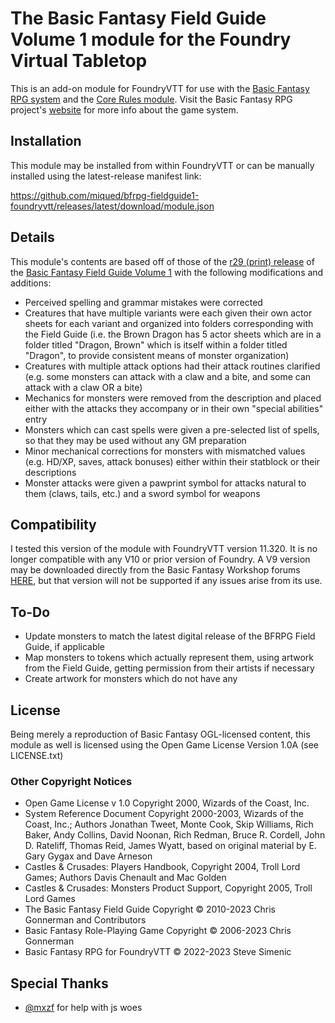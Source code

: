 # The Basic Fantasy Field Guide Volume 1 module for the Foundry Virtual Tabletop
This is an add-on module for FoundryVTT for use with the [Basic Fantasy RPG system](https://github.com/orffen/basicfantasyrpg) and the [Core Rules module](https://github.com/Stew-rt/basicfantasyrpg-corerules-en). Visit the Basic Fantasy RPG project's [website](https://basicfantasy.org/) for more info about the game system.

## Installation
This module may be installed from within FoundryVTT or can be manually installed using the latest-release manifest link:

https://github.com/miqued/bfrpg-fieldguide1-foundryvtt/releases/latest/download/module.json

## Details
This module's contents are based off of those of the [r29 (print) release](https://basicfantasy.org/downloads/Basic-Fantasy-Field-Guide-r29.pdf) of the [Basic Fantasy Field Guide Volume 1](https://basicfantasy.org/forums/viewtopic.php?t=130) with the following modifications and additions:
* Perceived spelling and grammar mistakes were corrected
* Creatures that have multiple variants were each given their own actor sheets for each variant and organized into folders corresponding with the Field Guide (i.e. the Brown Dragon has 5 actor sheets which are in a folder titled "Dragon, Brown" which is itself within a folder titled "Dragon", to provide consistent means of monster organization)
* Creatures with multiple attack options had their attack routines clarified (e.g. some monsters can attack with a claw and a bite, and some can attack with a claw OR a bite)
* Mechanics for monsters were removed from the description and placed either with the attacks they accompany or in their own "special abilities" entry
* Monsters which can cast spells were given a pre-selected list of spells, so that they may be used without any GM preparation
* Minor mechanical corrections for monsters with mismatched values (e.g. HD/XP, saves, attack bonuses) either within their statblock or their descriptions
* Monster attacks were given a pawprint symbol for attacks natural to them (claws, tails, etc.) and a sword symbol for weapons

## Compatibility
I tested this version of the module with FoundryVTT version 11.320. It is no longer compatible with any V10 or prior version of Foundry. A V9 version may be downloaded directly from the Basic Fantasy Workshop forums [HERE](https://basicfantasy.org/forums/viewtopic.php?f=19&t=4543&p=82532#p82532), but that version will not be supported if any issues arise from its use.

## To-Do
* Update monsters to match the latest digital release of the BFRPG Field Guide, if applicable
* Map monsters to tokens which actually represent them, using artwork from the Field Guide, getting permission from their artists if necessary
* Create artwork for monsters which do not have any

## License
Being merely a reproduction of Basic Fantasy OGL-licensed content, this module as well is licensed using the Open Game License Version 1.0A (see LICENSE.txt)

### Other Copyright Notices
* Open Game License v 1.0 Copyright 2000, Wizards of the Coast, Inc.
* System Reference Document Copyright 2000-2003, Wizards of the Coast, Inc.; Authors Jonathan Tweet, Monte Cook, Skip Williams, Rich Baker, Andy Collins, David Noonan, Rich Redman, Bruce R. Cordell, John D. Rateliff, Thomas Reid, James Wyatt, based on original material by E. Gary Gygax and Dave Arneson
* Castles & Crusades: Players Handbook, Copyright 2004, Troll Lord Games; Authors Davis Chenault and Mac Golden
* Castles & Crusades: Monsters Product Support, Copyright 2005, Troll Lord Games
* The Basic Fantasy Field Guide Copyright © 2010-2023 Chris Gonnerman and Contributors
* Basic Fantasy Role-Playing Game Copyright © 2006-2023 Chris Gonnerman
* Basic Fantasy RPG for FoundryVTT © 2022-2023 Steve Simenic

## Special Thanks
* [@mxzf](https://github.com/mxzf) for help with js woes
